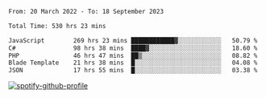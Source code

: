 <!--START_SECTION:waka-->

```txt
From: 20 March 2022 - To: 18 September 2023

Total Time: 530 hrs 23 mins

JavaScript        269 hrs 23 mins ████████████▓░░░░░░░░░░░░   50.79 %
C#                98 hrs 38 mins  ████▓░░░░░░░░░░░░░░░░░░░░   18.60 %
PHP               46 hrs 47 mins  ██▒░░░░░░░░░░░░░░░░░░░░░░   08.82 %
Blade Template    21 hrs 38 mins  █░░░░░░░░░░░░░░░░░░░░░░░░   04.08 %
JSON              17 hrs 55 mins  █░░░░░░░░░░░░░░░░░░░░░░░░   03.38 %
```

<!--END_SECTION:waka-->
[![spotify-github-profile](https://spotify-github-profile.vercel.app/api/view?uid=c00zprrvy9xiloa9qnco3hmng&cover_image=true&theme=novatorem&show_offline=false&background_color=121212&bar_color=53b14f&bar_color_cover=false)](https://spotify-github-profile.vercel.app/api/view?uid=c00zprrvy9xiloa9qnco3hmng&redirect=true)



